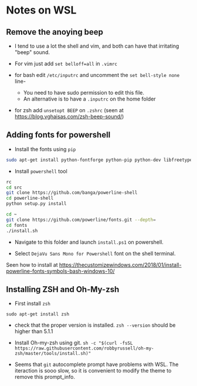 Notes on WSL
================================================================================

## Remove the anoying beep
* I tend to use a lot the shell and vim, and both can have that irritating
  "beep" sound.

* For vim just add `set belloff=all` in `.vimrc`  
* for bash edit `/etc/inputrc` and uncomment the `set bell-style none` line-
    - You need to have sudo permission to edit this file.
    - An alternative is to have a `.inputrc` on the home folder
* for zsh add `unsetopt BEEP` on `.zshrc`
  (seen at https://blog.vghaisas.com/zsh-beep-sound/)


## Adding fonts for powershell
* Install the fonts using `pip`

```bash
sudo apt-get install python-fontforge python-pip python-dev libfreetype6-dev fonts-powerline
```

* Install `powershell` tool

```bash
rc
cd src
git clone https://github.com/banga/powerline-shell
cd powerline-shell
python setup.py install

cd ~
git clone https://github.com/powerline/fonts.git --depth=
cd fonts
./install.sh
```

* Navigate to this folder and launch `install.ps1` on powershell.

* Select `DejaVu Sans Mono for Powershell` font on the shell terminal.

Seen how to install at https://thecustomizewindows.com/2018/01/install-powerline-fonts-symbols-bash-windows-10/

## Installing ZSH and Oh-My-zsh
* First install `zsh`

`sudo apt-get install zsh`

* check that the proper version is installed. `zsh --version` should be higher
  than 5.1.1

* Install Oh-my-zsh using git.
`sh -c "$(curl -fsSL
https://raw.githubusercontent.com/robbyrussell/oh-my-zsh/master/tools/install.sh)"`

* Seems that `git` autocomplete prompt have problems with WSL. The iteraction
  is sooo slow, so it is convenient to modify the theme to remove this
  prompt_info.
